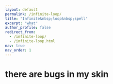 ```yaml
---
layout: default
permalink: /infinite-loop/
title: "Infinite&nbsp;loop&nbsp;spell"
excerpt: "what"
author_profile: false
redirect_from: 
  - /infinite-loop/
  - /infinite-loop.html
nav: true
nav_order: 1
---
```



# there are bugs in my skin